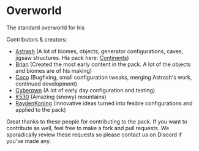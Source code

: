 # Overworld
The standard overworld for Iris


Contributors & creators:
- [Astrash](https://github.com/Astrashh) (A lot of biomes, objects, generator configurations, caves, jigsaw structures. His pack here: [Continents](https://github.com/Astrashh/Continents))
- [Brian](https://github.com/NextdoorPsycho) (Created the most early content in the pack. A lot of the objects and biomes are of his making)
- [Coco](https://github.com/CocoTheOwner/) (Bugfixing, small configuration tweaks, merging Astrash's work, continued development)
- [Cyberpwn](https://github.com/cyberpwnn) (A lot of early day configuration and testing)
- [K530](https://github.com/K530-hub) (Amazing (snowy) mountains)
- [RaydenKoning](https://github.com/RaydenKonig) (Innovative ideas turned into fesible configurations and applied to the pack)

Great thanks to these people for contributing to the pack.
If you want to contribute as well, feel free to make a fork and pull requests.
We sporadically review these requests so please contact us on Discord if you've made any.
